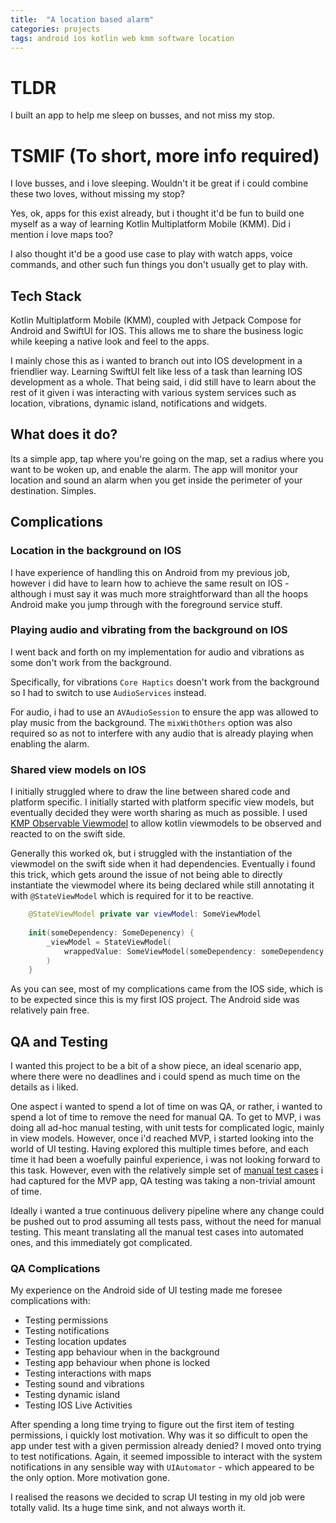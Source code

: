 ```yaml
---
title:  "A location based alarm"
categories: projects
tags: android ios kotlin web kmm software location
---
```


# TLDR
I built an app to help me sleep on busses, and not miss my stop. 

# TSMIF (To short, more info required)
I love busses, and i love sleeping. Wouldn't it be great if i could combine these two loves, without missing my stop?

Yes, ok, apps for this exist already, but i thought it'd be fun to build one myself as a way of learning Kotlin Multiplatform Mobile (KMM). Did i mention i love maps too?

I also thought it'd be a good use case to play with watch apps, voice commands, and other such fun things you don't usually get to play with.

## Tech Stack
Kotlin Multiplatform Mobile (KMM), coupled with Jetpack Compose for Android and SwiftUI for IOS. This allows me to share the business logic while keeping a native look and feel to the apps. 

I mainly chose this as i wanted to branch out into IOS development in a friendlier way. Learning SwiftUI felt like less of a task than learning IOS development as a whole. That being said, i did still have to learn about the rest of it given i was interacting with various system services such as location, vibrations, dynamic island, notifications and widgets.

## What does it do?
Its a simple app, tap where you're going on the map, set a radius where you want to be woken up, and enable the alarm. The app will monitor your location and sound an alarm when you get inside the perimeter of your destination. Simples. 

## Complications
### Location in the background on IOS
I have experience of handling this on Android from my previous job, however i did have to learn how to achieve the same result on IOS - although i must say it was much more straightforward than all the hoops Android make you jump through with the foreground service stuff. 

### Playing audio and vibrating from the background on IOS
I went back and forth on my implementation for audio and vibrations as some don't work from the background. 

Specifically, for vibrations `Core Haptics` doesn't work from the background so I had to switch to use `AudioServices` instead.

For audio, i had to use an `AVAudioSession` to ensure the app was allowed to play music from the background. The `mixWithOthers` option was also required so as not to interfere with any audio that is already playing when enabling the alarm. 

### Shared view models on IOS
I initially struggled where to draw the line between shared code and platform specific. I initially started with platform specific view models, but eventually decided they were worth sharing as much as possible. I used [KMP Observable Viewmodel](https://github.com/rickclephas/KMP-ObservableViewModel) to allow kotlin viewmodels to be observed and reacted to on the swift side. 

Generally this worked ok, but i struggled with the instantiation of the viewmodel on the swift side when it had dependencies. Eventually i found this trick, which gets around the issue of not being able to directly instantiate the viewmodel where its being declared while still annotating it with `@StateViewModel` which is required for it to be reactive.
```swift
    @StateViewModel private var viewModel: SomeViewModel
    
    init(someDependency: SomeDepenency) {
        _viewModel = StateViewModel(
            wrappedValue: SomeViewModel(someDependency: someDependency)
        )
    }
```

As you can see, most of my complications came from the IOS side, which is to be expected since this is my first IOS project. The Android side was relatively pain free. 

## QA and Testing
I wanted this project to be a bit of a show piece, an ideal scenario app, where there were no deadlines and i could spend as much time on the details as i liked. 

One aspect i wanted to spend a lot of time on was QA, or rather, i wanted to spend a lot of time to remove the need for manual QA. To get to MVP, i was doing all ad-hoc manual testing, with unit tests for complicated logic, mainly in view models. However, once i'd reached MVP, i started looking into the world of UI testing. Having explored this multiple times before, and each time it had been a woefully painful experience, i was not looking forward to this task. However, even with the relatively simple set of [manual test cases](https://github.com/OliverCulleyDeLange/location-alarm/blob/main/QA.md) i had captured for the MVP app, QA testing was taking a non-trivial amount of time. 

Ideally i wanted a true continuous delivery pipeline where any change could be pushed out to prod assuming all tests pass, without the need for manual testing. This meant translating all the manual test cases into automated ones, and this immediately got complicated.

### QA Complications
My experience on the Android side of UI testing made me foresee complications with:
- Testing permissions
- Testing notifications
- Testing location updates
- Testing app behaviour when in the background
- Testing app behaviour when phone is locked
- Testing interactions with maps
- Testing sound and vibrations
- Testing dynamic island 
- Testing IOS Live Activities

After spending a long time trying to figure out the first item of testing permissions, i quickly lost motivation. Why was it so difficult to open the app under test with a given permission already denied? I moved onto trying to test notifications. Again, it seemed impossible to interact with the system notifications in any sensible way with `UIAutomator` - which appeared to be the only option. More motivation gone. 

I realised the reasons we decided to scrap UI testing in my old job were totally valid. Its a huge time sink, and not always worth it. 